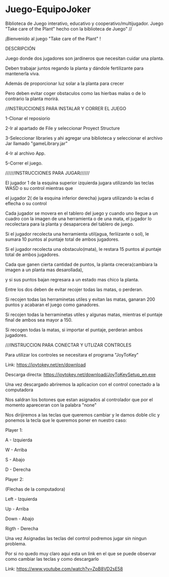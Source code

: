 # Juego-EquipoJoker
Biblioteca de Juego interativo, educativo y cooperativo/multijugador.
Juego "Take care of the Plant" hecho con la biblioteca de Juego"
//

¡Bienvenido al juego "Take care of the Plant" !

DESCRIPCIÓN

Juego donde dos jugadores son jardineros que necesitan cuidar una planta.

Deben trabajar juntos regando la planta y dándole fertilizante para mantenerla viva.

Además de proporcionar luz solar a la planta para crecer

Pero deben evitar coger obstaculos como las hierbas malas o de lo contrario la planta morirá.


//INSTRUCCIONES PARA INSTALAR Y CORRER EL JUEGO

1-Clonar el reposiorio 

2-Ir al apartado de File y seleccionar Proyect Structure

3-Seleccionar libraries y ahi agregar una biblioteca y seleccionar el archivo Jar llamado "gameLibrary.jar"

4-Ir al archivo App.

5-Correr el juego.



//////INSTRUCCIONES PARA JUGAR//////

El jugador 1 de la esquina superior izquierda jugara utilizando las teclas WASD o su control mientras que 

el jugador 2( de la esquina inferior derecha) jugara utilizando la eclas d eflecha o su control

Cada jugador se movera en el tablero del juego y cuando uno llegue a un cuadro con la imagen de una herramienta 
o de una mata, el jugador lo recolectara para la planta y desaparcera del tablero de juego.

Si el jugador recolecta una herramienta util(agua, ferliizante o sol), le sumara 10 puntos al puntaje total de ambos jugadores.

Si el jugador recolecta una obstaculo(mata), le restara 15 puntos al puntaje total de ambos jugadores.


Cada que ganen cierta cantidad de puntos, la planta crecera(cambiara la imagen a un planta mas desarollada),

y si sus puntos bajan regresara a un estado mas chico la planta.


Entre los dos deben de evitar recojer todas las matas, o perderan.

Si recojen todas las herraminetas utiles y evitan las matas, ganaran 200 puntos y acabaran el juego como ganadores.

Si recojen todas la herraminetas utiles y algunas matas, mientras el puntaje final de ambos sea mayor a 150.

Si recogen todas la matas, si importar el puntaje, perderan ambos jugadores.



///INSTRUCCION PARA CONECTAR Y UTLIZAR CONTROLES

Para utilizar los controles se necesitara el programa "JoyToKey" 

Link: https://joytokey.net/en/download

Descarga directa: https://joytokey.net/download/JoyToKeySetup_en.exe

Una vez descargado abriremos la aplicacion con el control conectado a la computadora

Nos saldran los botones que estan asignados al controlador que por el momento apareceran con la palabra "none"

Nos dirijiremos a las teclas que queremos cambiar y le damos doble clic y ponemos la tecla que le queremos poner en nuestro caso:

Player 1:

A - Izquierda

W - Arriba

S - Abajo

D - Derecha

Player 2:

(Flechas de la computadora)

Left  - Izquierda

Up    - Arriba

Down  - Abajo

Rigth - Derecha

Una vez Asignadas las teclas del control podremos jugar sin ningun problema.

Por si no quedo muy claro aqui esta un link en el que se puede observar como cambiar las teclas y como descargarlo

Link: https://www.youtube.com/watch?v=ZpB8VD2sE58
